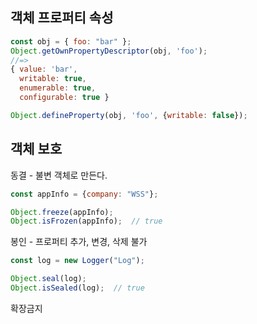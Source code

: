 











## 객체 프로퍼티 속성

```js
const obj = { foo: "bar" };
Object.getOwnPropertyDescriptor(obj, 'foo');
//=>
{ value: 'bar',
  writable: true,
  enumerable: true,
  configurable: true }

Object.defineProperty(obj, 'foo', {writable: false});
```



## 객체 보호

동결 - 불변 객체로 만든다.

```js
const appInfo = {company: "WSS"};

Object.freeze(appInfo);
Object.isFrozen(appInfo);  // true
```



봉인 - 프로퍼티 추가, 변경, 삭제 불가

```js
const log = new Logger("Log");

Object.seal(log);
Object.isSealed(log);  // true
```



확장금지

